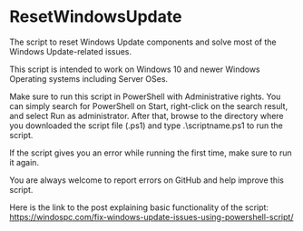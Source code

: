 # ResetWindowsUpdate
The script to reset Windows Update components and solve most of the Windows Update-related issues.

This script is intended to work on Windows 10 and newer Windows Operating systems including Server OSes.

Make sure to run this script in PowerShell with Administrative rights. You can simply search for PowerShell on Start, right-click on the search result, and select Run as administrator. After that, browse to the directory where you downloaded the script file (.ps1) and type .\scriptname.ps1 to run the script.

If the script gives you an error while running the first time, make sure to run it again.

You are always welcome to report errors on GitHub and help improve this script.

Here is the link to the post explaining basic functionality of the script: 
https://windospc.com/fix-windows-update-issues-using-powershell-script/
